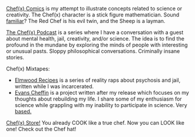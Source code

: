 [Chef(x) Comics](https://www.instagram.com/chefofx/) is my attempt to illustrate concepts related to science or creativity. The Chef(x) character is a stick figure mathematician. Sound [familiar](http://www.xkcd.com/)? The Red Chef is his evil twin, and the Sheep is a layman. 

[The Chef(x) Podcast](https://itunes.apple.com/us/podcast/the-chef-x-podcast/id1227336978?mt=2) is a series where I have a conversation with a guest about mental health, jail, creativity, and/or science. The idea is to find the profound in the mundane by exploring the minds of people with interesting or unusual pasts. Sloppy philosophical conversations. Criminally insane stories. 

Chef(x) Mixtapes: 
- [Elmwood Recipes](https://drive.google.com/open?id=0B1Ol8fuZMTCWTGY1N29lakxuSnc) is a series of reality raps about psychosis and jail, written while I was incarcerated.  
- [Evans Cheffin](https://drive.google.com/open?id=0B1Ol8fuZMTCWVS1UNDJueEh1SE0) is a project written after my release which focuses on my thoughts about rebuilding my life. I share some of my enthusiasm for science while grappling with my inability to participate in science. Very [based.](http://i56.tinypic.com/w98i07.jpg) 

[Chef(x) Store!](http://www.etsy.com/shop) You already COOK like a true chef. Now you can LOOK like one! Check out the Chef hat!
